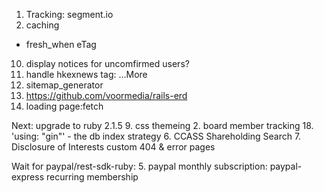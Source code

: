1. Tracking: segment.io
8. caching
  - fresh_when eTag
10. display notices for uncomfirmed users?
12. handle hkexnews tag: ...More
14. sitemap_generator
16. https://github.com/voormedia/rails-erd
17. loading page:fetch


Next:
upgrade to ruby 2.1.5
9. css themeing
2. board member tracking
18. 'using: "gin"' - the db index strategy
6. CCASS Shareholding Search
7. Disclosure of Interests
custom 404 & error pages

Wait for paypal/rest-sdk-ruby:
5. paypal monthly subscription: paypal-express recurring membership
